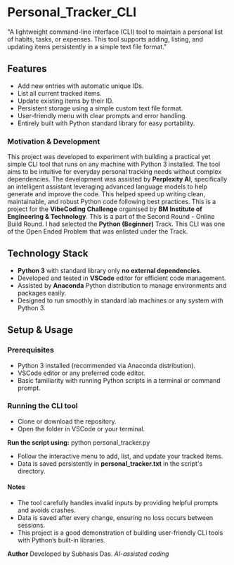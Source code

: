 # Personal_Tracker_CLI
"A lightweight command-line interface (CLI) tool to maintain a personal list of habits, tasks, or expenses. This tool supports adding, listing, and updating items persistently in a simple text file format."
## Features
- Add new entries with automatic unique IDs.
- List all current tracked items.
- Update existing items by their ID.
- Persistent storage using a simple custom text file format.
- User-friendly menu with clear prompts and error handling.
- Entirely built with Python standard library for easy portability.
### Motivation & Development
This project was developed to experiment with building a practical yet simple CLI tool that runs on any machine with Python 3 installed. The tool aims to be intuitive for everyday personal tracking needs without complex dependencies. 
The development was assisted by **Perplexity AI**, specifically an intelligent assistant leveraging advanced language models to help generate and improve the code. This helped speed up writing clean, maintainable, and robust Python code following best practices.
This is a project for the **VibeCoding Challenge** organised by **BM Institute of Engineering & Technology**. This is a part of the Second Round - Online Build Round. I had selected the **Python (Beginner)** Track. This CLI was one of the Open Ended Problem that was enlisted under the Track. 
## Technology Stack
- **Python 3** with standard library only **no external dependencies**.
- Developed and tested in **VSCode** editor for efficient code management.
- Assisted by **Anaconda** Python distribution to manage environments and packages easily.
- Designed to run smoothly in standard lab machines or any system with Python 3.
## Setup & Usage
### Prerequisites
- Python 3 installed (recommended via Anaconda distribution).
- VSCode editor or any preferred code editor.
- Basic familiarity with running Python scripts in a terminal or command prompt.
### Running the CLI tool
- Clone or download the repository.
- Open the folder in VSCode or your terminal.

**Run the script using:** python personal_tracker.py

- Follow the interactive menu to add, list, and update your tracked items.
- Data is saved persistently in **personal_tracker.txt** in the script's directory.
#### Notes
- The tool carefully handles invalid inputs by providing helpful prompts and avoids crashes.
- Data is saved after every change, ensuring no loss occurs between sessions.
- This project is a good demonstration of building user-friendly CLI tools with Python’s built-in libraries.

**Author**
Developed by Subhasis Das.
*AI-assisted coding*


